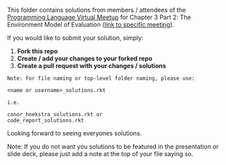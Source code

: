 This folder contains solutions from members / attendees of the [Programming Language Virtual Meetup](https://www.meetup.com/Programming-Languages-Toronto-Meetup/) for Chapter 3 Part 2: The Environment Model of Evaluation ([link to specific meeting](https://www.meetup.com/Programming-Languages-Toronto-Meetup/events/272133340/)).

If you would like to submit your solution, simply:

1. **Fork this repo**
2. **Create / add your changes to your forked repo**
3. **Create a pull request with your changes / solutions**

```
Note: For file naming or top-level folder naming, please use:

<name or username>_solutions.rkt

i.e.

conor_hoekstra_solutions.rkt or
code_report_solutions.rkt
```

Looking forward to seeing everyones solutions.

Note: If you do not want you solutions to be featured in the presentation or slide deck, please just add a note at the top of your file saying so.
